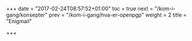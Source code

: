 +++
date = "2017-02-24T08:57:52+01:00"
toc = true
next = "/kom-i-gang/konsepter"
prev = "/kom-i-gang/hva-er-openpgp"
weight = 2
title = "Enigmail"

+++
